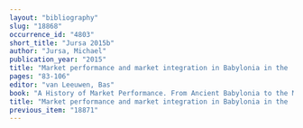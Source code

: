 ```yaml
---
layout: "bibliography"
slug: "18868"
occurrence_id: "4803"
short_title: "Jursa 2015b"
author: "Jursa, Michael"
publication_year: "2015"
title: "Market performance and market integration in Babylonia in the 'long sixth century' BC"
pages: "83-106"
editor: "van Leeuwen, Bas"
book: "A History of Market Performance. From Ancient Babylonia to the Modern World, Routledge Explorations in Economic History (New York)"
title: "Market performance and market integration in Babylonia in the 'long sixth century' BC"
previous_item: "18871"
---
```

